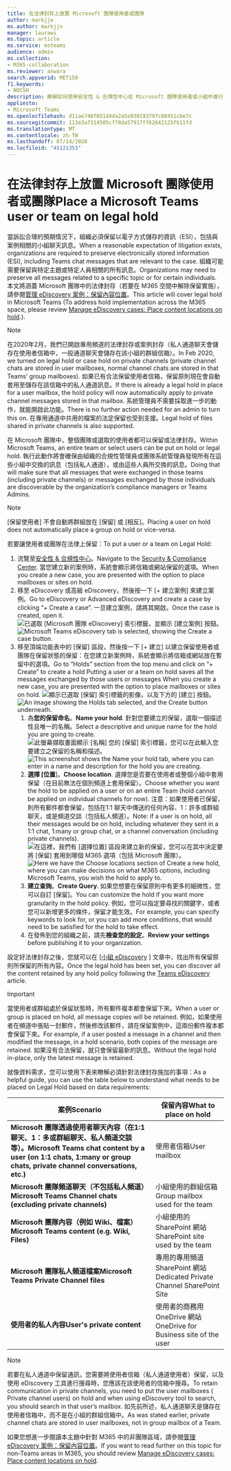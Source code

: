 ```yaml
---
title: 在法律封存上放置 Microsoft 團隊使用者或團隊
author: markjjo
ms.author: markjjo
manager: laurawi
ms.topic: article
ms.service: msteams
audience: admin
ms.collection:
- M365-collaboration
ms.reviewer: anwara
search.appverid: MET150
f1.keywords:
- NOCSH
description: 瞭解如何使用安全性 & 合規性中心在 Microsoft 團隊使用者或小組中進行法律封存，以及如何根據資料需求來瞭解需要法律封存。
appliesto:
- Microsoft Teams
ms.openlocfilehash: d11ae740f051d4da2a5e930193797c08451cbe7c
ms.sourcegitcommit: 113e3a7314505cf78da57917ff62642125fb11fd
ms.translationtype: MT
ms.contentlocale: zh-TW
ms.lasthandoff: 07/14/2020
ms.locfileid: "45121353"
---
```

<a name="place-a-microsoft-teams-user-or-team-on-legal-hold"></a><span data-ttu-id="870a2-103">在法律封存上放置 Microsoft 團隊使用者或團隊</span><span class="sxs-lookup"><span data-stu-id="870a2-103">Place a Microsoft Teams user or team on legal hold</span></span>
==================================================

<span data-ttu-id="870a2-104">當訴訟合理的預期情況下，組織必須保留以電子方式儲存的資訊（ESI），包括與案例相關的小組聊天訊息。</span><span class="sxs-lookup"><span data-stu-id="870a2-104">When a reasonable expectation of litigation exists, organizations are required to preserve electronically stored information (ESI), including Teams chat messages that are relevant to the case.</span></span> <span data-ttu-id="870a2-105">組織可能需要保留與特定主題或特定人員相關的所有訊息。</span><span class="sxs-lookup"><span data-stu-id="870a2-105">Organizations may need to preserve all messages related to a specific topic or for certain individuals.</span></span> <span data-ttu-id="870a2-106">本文將涵蓋 Microsoft 團隊中的法律封存（若要在 M365 空間中解除保留實施），請參閱[管理 eDiscovery 案例：保留內容位置](https://docs.microsoft.com/microsoft-365/compliance/ediscovery-cases#step-4-place-content-locations-on-hold)。</span><span class="sxs-lookup"><span data-stu-id="870a2-106">This article will cover legal hold in Microsoft Teams (To address hold implementation across the M365 space, please review [Manage eDiscovery cases: Place content locations on hold](https://docs.microsoft.com/microsoft-365/compliance/ediscovery-cases#step-4-place-content-locations-on-hold).).</span></span>

> [!NOTE]
> <span data-ttu-id="870a2-107">在2020年2月，我們已開啟專用頻道的法律封存或案例封存（私人通道聊天會儲存在使用者信箱中，一般通道聊天會儲存在該小組的群組信箱）。</span><span class="sxs-lookup"><span data-stu-id="870a2-107">In Feb 2020, we turned on legal hold or case hold on private channels (private channel chats are stored in user mailboxes, normal channel chats are stored in that Teams’ group mailboxes).</span></span> <span data-ttu-id="870a2-108">如果已有合法保留使用者信箱，保留原則現在會自動套用至儲存在該信箱中的私人通道訊息。</span><span class="sxs-lookup"><span data-stu-id="870a2-108">If there is already a legal hold in place for a user mailbox, the hold policy will now automatically apply to private channel messages stored in that mailbox.</span></span> <span data-ttu-id="870a2-109">系統管理員不需要採取進一步的動作，就能開啟此功能。</span><span class="sxs-lookup"><span data-stu-id="870a2-109">There is no further action needed for an admin to turn this on.</span></span> <span data-ttu-id="870a2-110">在專用通道中共用的檔案的法定保留也受到支援。</span><span class="sxs-lookup"><span data-stu-id="870a2-110">Legal hold of files shared in private channels is also supported.</span></span>

<span data-ttu-id="870a2-111">在 Microsoft 團隊中，整個團隊或選取的使用者都可以保留或法律封存。</span><span class="sxs-lookup"><span data-stu-id="870a2-111">Within Microsoft Teams, an entire team or select users can be put on hold or legal hold.</span></span> <span data-ttu-id="870a2-112">執行此動作將會確保由組織的合規性管理員或團隊系統管理員發現所有在這些小組中交換的訊息（包括私人通道），或由這些人員所交換的訊息。</span><span class="sxs-lookup"><span data-stu-id="870a2-112">Doing that will make sure that all messages that were exchanged in those teams (including private channels) or messages exchanged by those individuals are discoverable by the organization’s compliance managers or Teams Admins.</span></span>

> [!NOTE]
> <span data-ttu-id="870a2-113">[保留使用者] 不會自動將群組放在 [保留] 或 [相反]。</span><span class="sxs-lookup"><span data-stu-id="870a2-113">Placing a user on hold does not automatically place a group on hold or vice-versa.</span></span>

<span data-ttu-id="870a2-114">若要讓使用者或團隊在法律上保留：</span><span class="sxs-lookup"><span data-stu-id="870a2-114">To put a user or a team on Legal Hold:</span></span>

1. <span data-ttu-id="870a2-115">流覽至[安全性 & 合規性中心](https://go.microsoft.com/fwlink/?linkid=854628)。</span><span class="sxs-lookup"><span data-stu-id="870a2-115">Navigate to the [Security & Compliance Center](https://go.microsoft.com/fwlink/?linkid=854628).</span></span> <span data-ttu-id="870a2-116">當您建立新的案例時，系統會顯示將信箱或網站保留的選項。</span><span class="sxs-lookup"><span data-stu-id="870a2-116">When you create a new case, you are presented with the option to place mailboxes or sites on hold.</span></span>
1. <span data-ttu-id="870a2-117">移至 eDiscovery 或高級 eDiscovery，然後按一下 [+ 建立案例] 來建立案例。</span><span class="sxs-lookup"><span data-stu-id="870a2-117">Go to eDiscovery or Advanced eDiscovery and create a case by clicking “+ Create a case”.</span></span> <span data-ttu-id="870a2-118">一旦建立案例，請將其開啟。</span><span class="sxs-lookup"><span data-stu-id="870a2-118">Once the case is created, open it.</span></span>
<span data-ttu-id="870a2-119">![已選取 [Microsoft 團隊 eDiscovery] 索引標籤，並顯示 [建立案例] 按鈕。](media/LegalHold1.png)</span><span class="sxs-lookup"><span data-stu-id="870a2-119">![Microsoft Teams eDiscovery tab is selected, showing the Create a case button.](media/LegalHold1.png)</span></span>
1. <span data-ttu-id="870a2-120">移至頂端功能表中的 [保留] 區段，然後按一下 [+ 建立] 以建立保留使用者或團隊在保留狀態的保留：在您建立新案例時，系統會顯示將信箱或網站放在暫留中的選項。</span><span class="sxs-lookup"><span data-stu-id="870a2-120">Go to “Holds” section from the top menu and click on “+ Create” to create a hold Putting a user or a team on hold saves all the messages exchanged by those users or messages When you create a new case, you are presented with the option to place mailboxes or sites on hold.</span></span>
<span data-ttu-id="870a2-121">![顯示已選取 [保留] 索引標籤的影像，以及下方的 [建立] 按鈕。](media/LegalHold2.png)</span><span class="sxs-lookup"><span data-stu-id="870a2-121">![An image showing the Holds tab selected, and the Create button underneath.](media/LegalHold2.png)</span></span>
    1. <span data-ttu-id="870a2-122">為**您的保留命名**。</span><span class="sxs-lookup"><span data-stu-id="870a2-122">**Name your hold**.</span></span> <span data-ttu-id="870a2-123">針對您要建立的保留，選取一個描述性且唯一的名稱。</span><span class="sxs-lookup"><span data-stu-id="870a2-123">Select a descriptive and unique name for the hold you are going to create.</span></span>
<span data-ttu-id="870a2-124">![此螢幕擷取畫面顯示 [名稱] 您的 [保留] 索引標籤，您可以在此輸入您要建立之保留的名稱和描述。](media/LegalHold3.png)</span><span class="sxs-lookup"><span data-stu-id="870a2-124">![This screenshot shows the Name your hold tab, where you can enter in a name and description for the hold you are creating.](media/LegalHold3.png)</span></span>
    1. <span data-ttu-id="870a2-125">**選擇 [位置**]。</span><span class="sxs-lookup"><span data-stu-id="870a2-125">**Choose location**.</span></span> <span data-ttu-id="870a2-126">選擇您是否要在使用者或整個小組中套用保留（在目前無法在個別頻道上套用保留）。</span><span class="sxs-lookup"><span data-stu-id="870a2-126">Choose whether you want the hold to be applied on a user or on an entire Team (hold cannot be applied on individual channels for now).</span></span> <span data-ttu-id="870a2-127">注意：如果使用者已保留，則所有郵件都會保留，包括在1:1 聊天中傳送的任何內容、1：許多或群組聊天，或是頻道交談（包括私人頻道）。</span><span class="sxs-lookup"><span data-stu-id="870a2-127">Note: if a user is on hold, all their messages would be on hold, including whatever they sent in a 1:1 chat, 1:many or group chat, or a channel conversation (including private channels).</span></span>
    <span data-ttu-id="870a2-128">![在這裡，我們有 [選擇位置] 區段來建立新的保留，您可以在其中決定要將 [保留] 套用到哪個 M365 選項（包括 Microsoft 團隊）。](media/LegalHold4.png)</span><span class="sxs-lookup"><span data-stu-id="870a2-128">![Here we have the Choose locations section of Create a new hold, where you can make decisions on what M365 options, including Microsoft Teams, you wish the hold to apply to.](media/LegalHold4.png)</span></span>
    1. <span data-ttu-id="870a2-129">**建立查詢**。</span><span class="sxs-lookup"><span data-stu-id="870a2-129">**Create Query**.</span></span> <span data-ttu-id="870a2-130">如果您想要在保留原則中有更多的細微性，您可以自訂 [保留]。</span><span class="sxs-lookup"><span data-stu-id="870a2-130">You can customize the hold if you want more granularity in the hold policy.</span></span> <span data-ttu-id="870a2-131">例如，您可以指定要尋找的關鍵字，或者您可以新增更多的條件，保留才能生效。</span><span class="sxs-lookup"><span data-stu-id="870a2-131">For example, you can specify keywords to look for, or you can add more conditions, that would need to be satisfied for the hold to take effect.</span></span>
    1. <span data-ttu-id="870a2-132">在發佈到您的組織之前，請先**檢查您的設定**。</span><span class="sxs-lookup"><span data-stu-id="870a2-132">**Review your settings** before publishing it to your organization.</span></span>

<span data-ttu-id="870a2-133">設定好法律封存之後，您就可以在 [[小組 eDiscovery](eDiscovery-investigation.md) ] 文章中，找出所有保留原則所保留的所有內容。</span><span class="sxs-lookup"><span data-stu-id="870a2-133">Once the legal hold has been set, you can discover all the content retained by any hold policy following the [Teams eDiscovery](eDiscovery-investigation.md) article.</span></span>

> [!IMPORTANT]
> <span data-ttu-id="870a2-134">當使用者或群組處於保留狀態時，所有郵件複本都會保留下來。</span><span class="sxs-lookup"><span data-stu-id="870a2-134">When a user or group is placed on hold, all message copies will be retained.</span></span> <span data-ttu-id="870a2-135">例如，如果使用者在頻道中張貼一封郵件，然後修改該郵件，請在保留案例中，這兩份郵件複本都會保留下來。</span><span class="sxs-lookup"><span data-stu-id="870a2-135">For example, if a user posted a message in a channel and then modified the message, in a hold scenario, both copies of the message are retained.</span></span> <span data-ttu-id="870a2-136">如果沒有合法保留，就只會保留最新的訊息。</span><span class="sxs-lookup"><span data-stu-id="870a2-136">Without the legal hold in-place, only the latest message is retained.</span></span>

<span data-ttu-id="870a2-137">就像資料需求，您可以使用下表來瞭解必須針對法律封存施加的事項：</span><span class="sxs-lookup"><span data-stu-id="870a2-137">As a helpful guide, you can use the table below to understand what needs to be placed on Legal Hold based on data requirements:</span></span>

|<span data-ttu-id="870a2-138">案例</span><span class="sxs-lookup"><span data-stu-id="870a2-138">Scenario</span></span>  |<span data-ttu-id="870a2-139">保留內容</span><span class="sxs-lookup"><span data-stu-id="870a2-139">What to place on hold</span></span>  |
|---------|---------|
|<span data-ttu-id="870a2-140">**Microsoft 團隊透過使用者聊天內容（在1:1 聊天、1：多或群組聊天、私人頻道交談等）。**</span><span class="sxs-lookup"><span data-stu-id="870a2-140">**Microsoft Teams chat content by a user (on 1:1 chats, 1:many or group chats, private channel conversations, etc.)**</span></span>     |<span data-ttu-id="870a2-141">使用者信箱</span><span class="sxs-lookup"><span data-stu-id="870a2-141">User mailbox</span></span>         |
|<span data-ttu-id="870a2-142">**Microsoft 團隊頻道聊天（不包括私人頻道）**</span><span class="sxs-lookup"><span data-stu-id="870a2-142">**Microsoft Teams Channel chats (excluding private channels)**</span></span>    |<span data-ttu-id="870a2-143">小組使用的群組信箱</span><span class="sxs-lookup"><span data-stu-id="870a2-143">Group mailbox used for the team</span></span>         |
|<span data-ttu-id="870a2-144">**Microsoft 團隊內容（例如 Wiki、檔案）**</span><span class="sxs-lookup"><span data-stu-id="870a2-144">**Microsoft Teams content (e.g. Wiki, Files)**</span></span>     |<span data-ttu-id="870a2-145">小組使用的 SharePoint 網站</span><span class="sxs-lookup"><span data-stu-id="870a2-145">SharePoint site used by the team</span></span>         |
|<span data-ttu-id="870a2-146">**Microsoft 團隊私人頻道檔案**</span><span class="sxs-lookup"><span data-stu-id="870a2-146">**Microsoft Teams Private Channel files**</span></span>     |<span data-ttu-id="870a2-147">專用的專用頻道 SharePoint 網站</span><span class="sxs-lookup"><span data-stu-id="870a2-147">Dedicated Private Channel SharePoint Site</span></span>     |
|<span data-ttu-id="870a2-148">**使用者的私人內容**</span><span class="sxs-lookup"><span data-stu-id="870a2-148">**User's private content**</span></span>     |<span data-ttu-id="870a2-149">使用者的商務用 OneDrive 網站</span><span class="sxs-lookup"><span data-stu-id="870a2-149">OneDrive for Business site of the user</span></span>         |

> [!NOTE]
> <span data-ttu-id="870a2-150">若要在私人通道中保留通訊，您需要將使用者信箱（私人通道使用者）保留，以及使用 eDiscovery 工具進行搜尋時，您應該在該使用者的信箱中搜尋。</span><span class="sxs-lookup"><span data-stu-id="870a2-150">To retain communication in private channels, you need to put the user mailboxes ( Private channel users) on hold and when using eDiscovery tool to search, you should search in that user’s mailbox.</span></span> <span data-ttu-id="870a2-151">如先前所述，私人通道聊天是儲存在使用者信箱中，而不是在小組的群組信箱中。</span><span class="sxs-lookup"><span data-stu-id="870a2-151">As was stated earlier, private channel chats are stored in user mailboxes, not in group mailbox of a Team.</span></span>

<span data-ttu-id="870a2-152">如果您想進一步閱讀本主題中針對 M365 中的非團隊區域，請參閱[管理 eDiscovery 案例：保留內容位置](https://docs.microsoft.com/microsoft-365/compliance/ediscovery-cases#step-4-place-content-locations-on-hold)。</span><span class="sxs-lookup"><span data-stu-id="870a2-152">If you want to read further on this topic for non-Teams areas in M365, you should review [Manage eDiscovery cases: Place content locations on hold](https://docs.microsoft.com/microsoft-365/compliance/ediscovery-cases#step-4-place-content-locations-on-hold).</span></span>
